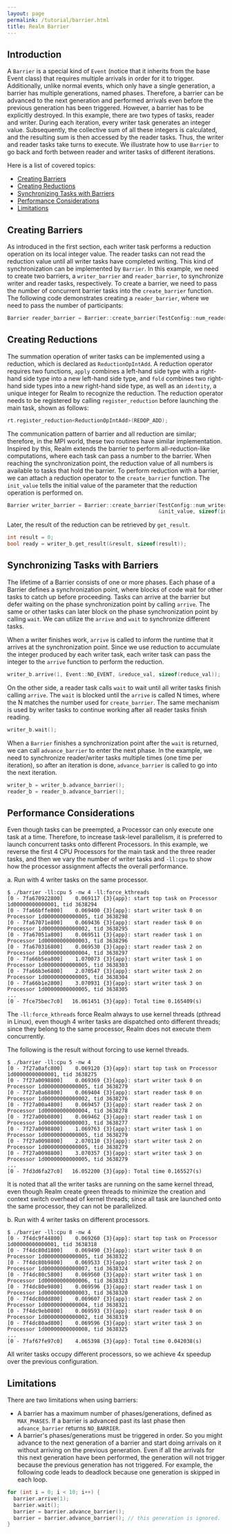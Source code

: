 ```yaml
---
layout: page
permalink: /tutorial/barrier.html
title: Realm Barrier
---
```


## Introduction

A `Barrier` is a special kind of `Event` (notice that it inherits from the base Event class) that 
requires multiple arrivals in order for it to trigger. Additionally, unlike normal events, 
which only have a single generation, a barrier has multiple generations, named phases. 
Therefore, a barrier can be advanced to the next generation and performed arrivals 
even before the previous generation has been triggered. However, a barrier has to be explicitly destroyed. 
In this example, there are two types of tasks, reader and writer. 
During each iteration, every writer task generates an integer value. Subsequently, 
the collective sum of all these integers is calculated, and the resulting sum is then accessed by the reader tasks. 
Thus, the writer and reader tasks take turns to execute.
We illustrate how to use `Barrier` to go back and forth between 
reader and writer tasks of different iterations.

Here is a list of covered topics:

* [Creating Barriers](#creating-barriers)
* [Creating Reductions](#creating-reductions)
* [Synchronizing Tasks with Barriers](#synchronizing-tasks-with-barriers)
* [Performance Considerations](#performance-considerations)
* [Limitations](#limitations)

## Creating Barriers

As introduced in the first section, each writer task performs a reduction operation on its local integer value. 
The reader tasks can not read the reduction value until all writer tasks have completed writing. 
This kind of synchronization can be implemented by `Barrier`. 
In this example, we need to create two barriers, a `writer_barrier` and `reader_barrier`,
to synchronize writer and reader tasks, respectively. 
To create a barrier, we need to pass the number of concurrent barrier tasks into the `create_barrier` function.
The following code demonstrates creating a `reader_barrier`, where we need to pass the number of participants:
```c++
Barrier reader_barrier = Barrier::create_barrier(TestConfig::num_readers);
```

## Creating Reductions

The summation operation of writer tasks can be implemented using a reduction,
which is declared as `ReductionOpIntAdd`. A reduction operator requires two functions, 
`apply` combines a left-hand side type with a right-hand side type into a new left-hand side type, and `fold`
combines two right-hand side types into a new right-hand side type, as well as an `identity`, a unique integer
for Realm to recognize the reduction. The reduction operator needs to be registered by calling `register_reduction`
before launching the main task, shown as follows:
```c++
rt.register_reduction<ReductionOpIntAdd>(REDOP_ADD);
```

The communication pattern of barrier and all reduction are similar; therefore, in the MPI world, these two
routines have similar implementation. 
Inspired by this, Realm extends the barrier to perform all-reduction-like computations, where each task can pass a number to
the barrier. When reaching the synchronization point, the reduction value of all numbers is available to tasks that
hold the barrier. 
To perform reduction with a barrier, we can attach a reduction operator to the `create_barrier` function.
The `init_value` tells the initial value of the parameter that the reduction operation is performed on. 
```c++
Barrier writer_barrier = Barrier::create_barrier(TestConfig::num_writers, REDOP_ADD,
                                                 &init_value, sizeof(init_value));
``` 
Later, the result of the reduction can be retrieved by `get_result`.
```c++
int result = 0;
bool ready = writer_b.get_result(&result, sizeof(result));
``` 

## Synchronizing Tasks with Barriers

The lifetime of a Barrier consists of one or more phases. Each phase of a Barrier defines a synchronization point, 
where blocks of code wait for other tasks to catch up before proceeding. Tasks can arrive at the barrier 
but defer waiting on the phase synchronization point
by calling `arrive`. The same or other tasks can later block on the phase synchronization point by calling `wait`.
We can utilize the `arrive` and `wait` to synchronize different tasks. 

When a writer finishes work, `arrive` is called to inform the runtime that it arrives at 
the synchronization point. 
Since we use reduction to accumulate the integer produced by 
each writer task, each writer task can pass the integer to the `arrive` function to perform the reduction.
```c++
writer_b.arrive(1, Event::NO_EVENT, &reduce_val, sizeof(reduce_val));
```

On the other side, a reader task calls `wait` to wait until all writer tasks finish calling `arrive`.
The `wait` is blocked until the `arrive` is called N times, where the N matches the number used for `create_barrier`.
The same mechanism is used by writer tasks to continue working after all reader tasks finish reading. 
```c++
writer_b.wait();
```

When a `Barrier` finishes a synchronization point after the `wait` is returned, we can call `advance_barrier`
to enter the next phase. In the example, we need to synchronize reader/writer tasks multiple times (one time per iteration), 
so after an iteration is done, `advance_barrier` is called to go into the next iteration. 
```c++
writer_b = writer_b.advance_barrier();
reader_b = reader_b.advance_barrier();
```

## Performance Considerations

Even though tasks can be preempted, a Processor can only execute one task at a time. Therefore, to increase
task-level parallelism, it is preferred to launch concurrent tasks onto different Processors. 
In this example, we reverse the first 4 CPU Processors for the main task and the three reader tasks, and then
we vary the number of writer tasks and `-ll:cpu` to show how the processor assignment affects the overall performance. 

a. Run with 4 writer tasks on the same processor. 
```
$ ./barrier -ll:cpu 5 -nw 4 -ll:force_kthreads
[0 - 7fa670922800]    0.069117 {3}{app}: start top task on Processor 1d00000000000001, tid 3638294
[0 - 7fa66bffe800]    0.069400 {3}{app}: start writer task 0 on Processor 1d00000000000005, tid 3638298
[0 - 7fa67071e800]    0.069436 {3}{app}: start reader task 0 on Processor 1d00000000000002, tid 3638295
[0 - 7fa67051a800]    0.069511 {3}{app}: start reader task 1 on Processor 1d00000000000003, tid 3638296
[0 - 7fa670316800]    0.069530 {3}{app}: start reader task 2 on Processor 1d00000000000004, tid 3638297
[0 - 7fa66b5ea800]    1.070073 {3}{app}: start writer task 1 on Processor 1d00000000000005, tid 3638303
[0 - 7fa66b3e6800]    2.070547 {3}{app}: start writer task 2 on Processor 1d00000000000005, tid 3638304
[0 - 7fa66b1e2800]    3.070931 {3}{app}: start writer task 3 on Processor 1d00000000000005, tid 3638305
...
[0 - 7fce75bec7c0]   16.061451 {3}{app}: Total time 0.165409(s)
```
The `-ll:force_kthreads` force Realm always to use kernel threads (pthread in Linux), even though 4 writer tasks are
dispatched onto different threads; since they belong to the same processor, Realm does not execute them concurrently. 

The following is the result without forcing to use kernel threads. 
```
$ ./barrier -ll:cpu 5 -nw 4
[0 - 7f27a0afc800]    0.069120 {3}{app}: start top task on Processor 1d00000000000001, tid 3638275
[0 - 7f27a0098800]    0.069369 {3}{app}: start writer task 0 on Processor 1d00000000000005, tid 3638279
[0 - 7f27a0a68800]    0.069404 {3}{app}: start reader task 0 on Processor 1d00000000000002, tid 3638276
[0 - 7f27a00a4800]    0.069457 {3}{app}: start reader task 2 on Processor 1d00000000000004, tid 3638278
[0 - 7f27a00b0800]    0.069462 {3}{app}: start reader task 1 on Processor 1d00000000000003, tid 3638277
[0 - 7f27a0098800]    1.069763 {3}{app}: start writer task 1 on Processor 1d00000000000005, tid 3638279
[0 - 7f27a0098800]    2.070110 {3}{app}: start writer task 2 on Processor 1d00000000000005, tid 3638279
[0 - 7f27a0098800]    3.070357 {3}{app}: start writer task 3 on Processor 1d00000000000005, tid 3638279
...
[0 - 7fd3d6fa27c0]   16.052200 {3}{app}: Total time 0.165527(s)
```
It is noted that all the writer tasks are running on the same kernel thread, even though Realm create green threads
to minimize the creation and context switch overhead of kernel threads; since all task are launched onto the 
same processor, they can not be parallelized.

b. Run with 4 writer tasks on different processors. 
```
$ ./barrier -ll:cpu 8 -nw 4
[0 - 7f4dc9f44800]    0.069260 {3}{app}: start top task on Processor 1d00000000000001, tid 3638318
[0 - 7f4dc80d1800]    0.069490 {3}{app}: start writer task 0 on Processor 1d00000000000005, tid 3638322
[0 - 7f4dc80b9800]    0.069533 {3}{app}: start writer task 2 on Processor 1d00000000000007, tid 3638324
[0 - 7f4dc80c5800]    0.069560 {3}{app}: start writer task 1 on Processor 1d00000000000006, tid 3638323
[0 - 7f4dc80e9800]    0.069596 {3}{app}: start reader task 1 on Processor 1d00000000000003, tid 3638320
[0 - 7f4dc80dd800]    0.069607 {3}{app}: start reader task 2 on Processor 1d00000000000004, tid 3638321
[0 - 7f4dc9eb0800]    0.069593 {3}{app}: start reader task 0 on Processor 1d00000000000002, tid 3638319
[0 - 7f4dc80ad800]    0.069596 {3}{app}: start writer task 3 on Processor 1d00000000000008, tid 3638325
...
[0 - 7faf67fe97c0]    4.065398 {3}{app}: Total time 0.042038(s)
```
All writer tasks occupy different processors, so we achieve 4x speedup over the previous configuration. 

## Limitations

There are two limitations when using barriers:

- A barrier has a maximum number of phases/generations, defined as `MAX_PHASES`. If a barrier is advanced past its last phase
then `advance_barrier` returns `NO_BARRIER`. 
- A barrier's phases/generations must be triggered in order. So you might advance to the next generation of a barrier and 
start doing arrivals on it without arriving on the previous generation. Even if all the arrivals for this next generation
have been performed, the generation will not trigger because the previous generation has not triggered. For example,
the following code leads to deadlock because one generation is skipped in each loop. 

```c++
for (int i = 0; i < 10; i++) {
  barrier.arrive(1);
  barrier.wait();
  barrier = barrier.advance_barrier();
  barrier = barrier.advance_barrier(); // this generation is ignored.
}
```
